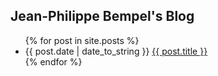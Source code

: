 ## Jean-Philippe Bempel's Blog

<ul>
  {% for post in site.posts %}
    <li>
      {{ post.date | date_to_string }} <a href="{{ post.url }}">{{ post.title }}</a>
    </li>
  {% endfor %}
</ul>
